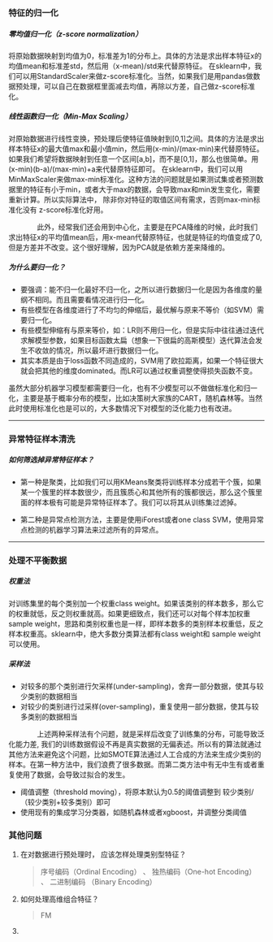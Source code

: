 ### 特征的归一化

##### 零均值归一化（z-score normalization）
将原始数据映射到均值为0，标准差为1的分布上。具体的方法是求出样本特征x的均值mean和标准差std，然后用（x-mean)/std来代替原特征。
在sklearn中，我们可以用StandardScaler来做z-score标准化。当然，如果我们是用pandas做数据预处理，可以自己在数据框里面减去均值，再除以方差，自己做z-score标准化。

##### 线性函数归一化（Min-Max Scaling）
对原始数据进行线性变换，预处理后使特征值映射到[0,1]之间。具体的方法是求出样本特征x的最大值max和最小值min，然后用(x-min)/(max-min)来代替原特征。如果我们希望将数据映射到任意一个区间[a,b]，而不是[0,1]，那么也很简单。用(x-min)(b-a)/(max-min)+a来代替原特征即可。
在sklearn中，我们可以用MinMaxScaler来做max-min标准化。这种方法的问题就是如果测试集或者预测数据里的特征有小于min，或者大于max的数据，会导致max和min发生变化，需要重新计算。所以实际算法中， 除非你对特征的取值区间有需求，否则max-min标准化没有 z-score标准化好用。

　　　　此外，经常我们还会用到中心化，主要是在PCA降维的时候，此时我们求出特征x的平均值mean后，用x-mean代替原特征，也就是特征的均值变成了0, 但是方差并不改变。这个很好理解，因为PCA就是依赖方差来降维的。


##### 为什么要归一化？
 + 要强调：能不归一化最好不归一化，之所以进行数据归一化是因为各维度的量纲不相同。而且需要看情况进行归一化。
 + 有些模型在各维度进行了不均匀的伸缩后，最优解与原来不等价（如SVM）需要归一化。
 + 有些模型伸缩有与原来等价，如：LR则不用归一化，但是实际中往往通过迭代求解模型参数，如果目标函数太扁（想象一下很扁的高斯模型）迭代算法会发生不收敛的情况，所以最坏进行数据归一化。
 + 其实本质是由于loss函数不同造成的，SVM用了欧拉距离，如果一个特征很大就会把其他的维度dominated。而LR可以通过权重调整使得损失函数不变。

虽然大部分机器学习模型都需要归一化，也有不少模型可以不做做标准化和归一化，主要是基于概率分布的模型，比如决策树大家族的CART，随机森林等。当然此时使用标准化也是可以的，大多数情况下对模型的泛化能力也有改进。
***
### 异常特征样本清洗
##### 如何筛选掉异常特征样本？

 + 第一种是聚类，比如我们可以用KMeans聚类将训练样本分成若干个簇，如果某一个簇里的样本数很少，而且簇质心和其他所有的簇都很远，那么这个簇里面的样本极有可能是异常特征样本了。我们可以将其从训练集过滤掉。

 + 第二种是异常点检测方法，主要是使用iForest或者one class SVM，使用异常点检测的机器学习算法来过滤所有的异常点。

***
### 处理不平衡数据
##### 权重法
对训练集里的每个类别加一个权重class weight。如果该类别的样本数多，那么它的权重就低，反之则权重就高。如果更细致点，我们还可以对每个样本加权重sample weight，思路和类别权重也是一样，即样本数多的类别样本权重低，反之样本权重高。sklearn中，绝大多数分类算法都有class weight和 sample weight可以使用。

##### 采样法

 + 对较多的那个类别进行欠采样(under-sampling)，舍弃一部分数据，使其与较少类别的数据相当
 + 对较少的类别进行过采样(over-sampling)，重复使用一部分数据，使其与较多类别的数据相当

　　　　上述两种采样法有个问题，就是采样后改变了训练集的分布，可能导致泛化能力差, 我们的训练数据假设不再是真实数据的无偏表述。所以有的算法就通过其他方法来避免这个问题，比如SMOTE算法通过人工合成的方法来生成少类别的样本。在第一种方法中，我们浪费了很多数据。而第二类方法中有无中生有或者重复使用了数据，会导致过拟合的发生。

 + 阈值调整（threshold moving），将原本默认为0.5的阈值调整到 较少类别/（较少类别+较多类别）即可
 + 使用现有的集成学习分类器，如随机森林或者xgboost，并调整分类阈值

### 其他问题
1.  在对数据进行预处理时， 应该怎样处理类别型特征？
    > 序号编码（Ordinal Encoding） 、 独热编码（One-hot Encoding） 、 二进制编码
（Binary Encoding）
2.  如何处理高维组合特征？
    > FM
3.
